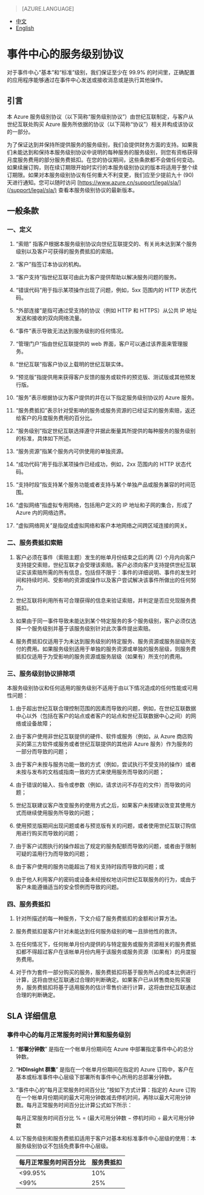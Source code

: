 <properties
	pageTitle=""
    description=""
    services=""
    documentationCenter=""
    authors=""
    manager=""
    editor=""
    tags=""/>

<tags ms.service="legal" ms.date="03/2016" wacn.date="03/2016" wacn.lang="cn"/>

> [AZURE.LANGUAGE]
- [中文](/support/sla/event-hubs/)
- [English](/support/sla/event-hubs-en/)
# 事件中心的服务级别协议

对于事件中心“基本”和“标准”级别，我们保证至少在 99.9% 的时间里，正确配置的应用程序能够通过在事件中心发送或接收消息或是执行其他操作。


## 引言
 

本 Azure 服务级别协议（以下简称“服务级别协议”）由世纪互联制定，与客户从世纪互联处购买 Azure 服务所依据的协议（以下简称“协议”）相关并构成该协议的一部分。

为了保证达到并保持所提供服务的服务级别，我们会提供财务方面的支持。如果我们未能达到和保持本服务级别协议中说明的每种服务的服务级别，则您有资格获得月度服务费用的部分服务费抵扣。在您的协议期间，这些条款都不会做任何变动。如果续展订购，则在续订期限开始时实行的本服务级别协议的版本将适用于整个续订期限。如果对本服务级别协议有任何重大不利变更，我们应至少提前九十 (90) 天进行通知。您可以随时访问 [https://www.azure.cn/support/legal/sla/](/support/legal/sla/) 查看本服务级别协议的最新版本。



## 一般条款
 

### 一、定义
 
1. “索赔” 指客户根据本服务级别协议向世纪互联提交的、有关尚未达到某个服务级别以及客户可获得的服务费抵扣的索赔。

2. “客户”指签订本协议的机构。

3. “客户支持”指世纪互联可由此为客户提供帮助以解决服务问题的服务。

4. “错误代码”用于指示某项操作出现了问题，例如，5xx 范围内的 HTTP 状态代码。

5. “外部连接”是指可通过受支持的协议（例如 HTTP 和 HTTPS）从公共 IP 地址发送和接收的双向网络流量。

6. “事件”表示导致无法达到服务级别的任何情况。

7. “管理门户”指由世纪互联提供的 web 界面，客户可以通过该界面来管理服务。

8. “世纪互联”指客户协议上载明的世纪互联实体。

9. “预览版”指提供用来获得客户反馈的服务或软件的预览版、测试版或其他预发行版。

10. “服务”表示根据协议为客户提供的并在以下指定服务级别协议的 Azure 服务。
 
11. “服务费抵扣”表示针对受影响的服务或服务资源的已经证实的服务索赔，返还给客户的月度服务费用的百分比。
 
12. “服务级别”指定世纪互联选择遵守并据此衡量其所提供的每种服务的服务级别的标准，具体如下所述。
 
13. “服务资源”指某个服务内可供使用的单独资源。

14. “成功代码”用于指示某项操作已经成功，例如，2xx 范围内的 HTTP 状态代码。

15. “支持时段”指支持某个服务功能或者支持与某个单独产品或服务兼容的时间范围。

16. “虚拟网络”指虚拟专用网络，包括用户定义的 IP 地址和子网的集合，形成了 Azure 内的网络边界。

17. “虚拟网络网关”是指促成虚拟网络和客户本地网络之间跨区域连接的网关。


### 二、服务费抵扣索赔

1. 客户必须在事件（索赔主题）发生的帐单月份结束之后的两 (2) 个月内向客户支持提交索赔，世纪互联才会受理该索赔。客户必须向客户支持提供世纪互联证实该索赔所需的所有信息，包括但不限于：事件的详细说明、事件的发生时间和持续时间、受影响的资源或操作以及客户尝试解决该事件所做出的任何努力。

2. 世纪互联将利用所有可合理获得的信息来验证索赔，并判定是否应兑现服务费抵扣。

3. 如果由于同一事件导致未能达到某个特定服务的多个服务级别，客户必须仅选择一个服务级别并基于该服务级别针对此次事件提出索赔。

4. 服务费抵扣仅适用于为未达到服务级别的特定服务、服务资源或服务层级所支付的费用。如果服务级别适用于单独的服务资源或单独的服务层级，则服务费抵扣仅适用于为受影响的服务资源或服务层级（如果有）所支付的费用。

### 三、服务级别协议排除项

本服务级别协议和任何适用的服务级别不适用于由以下情况造成的任何性能或可用性问题：

1. 由于超出世纪互联合理控制范围的因素而导致的问题，例如，在世纪互联数据中心以外（包括在客户的站点或者客户的站点和世纪互联数据中心之间）的网络或设备故障；

2. 由于客户使用非世纪互联提供的硬件、软件或服务（例如，从 Azure 商店购买的第三方软件或服务或者世纪互联提供的其他非 Azure 服务）作为服务的一部分而导致的问题；

3. 由于客户未按与服务功能一致的方式（例如，尝试执行不受支持的操作）或者未按与发布的文档或指南一致的方式来使用服务而导致的问题；

4. 由于错误的输入、指令或参数（例如，请求访问不存在的文件）而导致的问题；

5. 世纪互联建议客户改变服务的使用方式之后，如果客户未按建议改变其使用方式而继续使用服务所导致的问题；

6. 使用预览版期间出现问题或者与预览版有关的问题，或者使用世纪互联订购信用进行购买而导致的问题；

7. 由于客户试图执行的操作超出了规定的服务配额而导致的问题，或者由于限制可疑的滥用行为而导致的问题；

8. 由于客户使用的服务功能超出了相关支持时段而导致的问题；或

9. 由于他人利用客户的密码或设备未经授权地访问世纪互联服务的行为，或由于客户未能遵循适当的安全惯例而导致的问题。

### 四、服务费抵扣

1. 针对所描述的每一种服务，下文介绍了服务费抵扣的金额和计算方法。

2. 服务费抵扣是客户针对未能达到任何服务级别的唯一且排他性的救济。

3. 在任何情况下，任何帐单月份内提供的与特定服务或服务资源相关的服务费抵扣都不得超过客户在该帐单月份内用于该服务或服务资源（如果有）的月度服务费用。

4. 对于作为套件一部分购买的服务，服务费抵扣将基于服务所占的成本比例进行计算，这将由世纪互联通过合理的判断确定。如果客户已从转售商处购买服务，服务费抵扣将基于适用服务的估计零售价进行计算，这将由世纪互联通过合理的判断确定。


## SLA 详细信息


### 事件中心的每月正常服务时间计算和服务级别

1. “**部署分钟数**” 是指在一个帐单月份期间在 Azure 中部署指定事件中心的总分钟数。

2. “**HDInsight 群集**” 是指在一个帐单月份期间在指定的 Azure 订购中，客户在基本或标准事件中心层级下部署所有事件中心所用的总部署分钟数。

3. “事件中心的“每月正常服务时间百分比 ”按如下方式计算：指定的 Azure 订购在一个帐单月份期间的最大可用分钟数减去停机时间，再除以最大可用分钟数。每月正常服务时间百分比计算公式如下所示：

	每月正常服务时间百分比 % = (最大可用分钟数 − 停机时间) ÷ 最大可用分钟数 

5. 以下服务级别和服务费抵扣适用于客户对基本和标准事件中心层级的使用：本服务级别协议不包括免费事件中心层级。

	每月正常服务时间百分比	|服务费抵扣
	--------------------|---------
	<99.95%				|10% 
	<99%				|25% 

